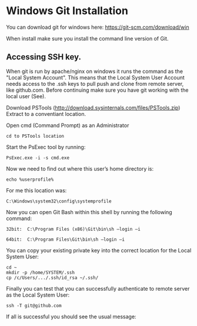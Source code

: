 Windows Git Installation
========================
You can download git for windows here: https://git-scm.com/download/win

When install make sure you install the command line version of Git.


Accessing SSH key.
----------------------------------

When git is run by apache/nginx on windows it runs the command as the "Local System Account".
This means that the Local System User Account needs access to the .ssh keys to pull push and clone from remote 
server, like github.com. Before continuing make sure you have git working with the local user (See).

Download PSTools (http://download.sysinternals.com/files/PSTools.zip)
Extract to a conventiant location.

Open cmd (Command Prompt) as an Administrator

    cd to PSTools location

Start the PsExec tool by running:

    PsExec.exe -i -s cmd.exe

Now we need to find out where this user’s home directory is:

    echo %userprofile%

For me this location was:

    C:\Windows\system32\config\systemprofile

Now you can open Git Bash within this shell by running the following command:

    32bit:  C:\Program Files (x86)\Git\bin\sh –login –i

    64bit:  C:\Program Files\Git\bin\sh –login –i

You can copy your existing private key into the correct location for the Local System User:

    cd ~
    mkdir -p /home/SYSTEM/.ssh
    cp /c/Users/.../.ssh/id_rsa ~/.ssh/

Finally you can test that you can successfully authenticate to remote server as the Local System User:

    ssh -T git@github.com

If all is successful you should see the usual message: